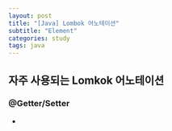 ```yaml
---
layout: post
title: "[Java] Lombok 어노테이션"
subtitle: "Element"
categories: study
tags: java
---
```



## 자주 사용되는 Lomkok 어노테이션
### @Getter/Setter
 - 